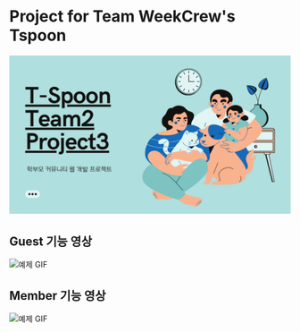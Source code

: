 # Project for Team WeekCrew's Tspoon

![tspoon](./tspoon/1.png)



## Guest 기능 영상
![예제 GIF](./functionRecord/team23_1.gif)

## Member 기능 영상
![예제 GIF](./functionRecord/team23_2.gif)
